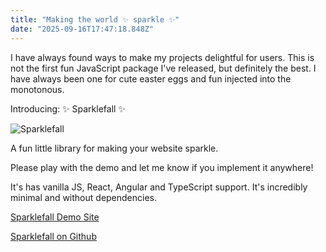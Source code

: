 ```yaml
---
title: "Making the world ✨ sparkle ✨"
date: "2025-09-16T17:47:18.848Z"
---
```


I have always found ways to make my projects delightful for users. This is not the first fun JavaScript package I've released, but definitely the best. I have always been one for cute easter eggs and fun injected into the monotonous. 

Introducing: ✨ Sparklefall ✨

![Sparklefall](https://media.licdn.com/dms/image/v2/D5622AQGtfv_NPYLjhg/feedshare-shrink_2048_1536/B56ZlTnGhFJ0Aw-/0/1758044387528?e=1761177600&v=beta&t=FutUCa5y96iGLr11NtE_ssQ_g_F0KyRYoAzxSG56RkI)

A fun little library for making your website sparkle. 

Please play with the demo and let me know if you implement it anywhere!

It's has vanilla JS, React, Angular and TypeScript support. It's incredibly minimal and without dependencies.

[Sparklefall Demo Site](https://www.theresasumma.com/sparklefall)

[Sparklefall on Github](https://github.com/theresaanna/sparklefall)